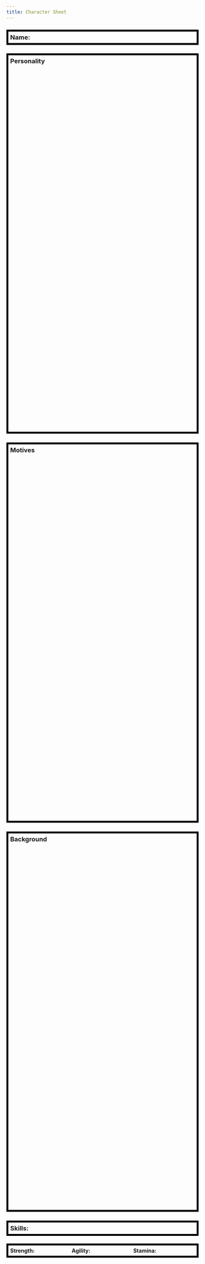 ```yaml
---
title: Character Sheet
---
```


<h3><div style="padding: 5px; border: 5px solid black;">Name:</div></h3>

<h3><div style="height: 25%; padding: 5px; border: 5px solid black;">Personality</div></h3>

<h3><div style="height: 25%; padding: 5px; border: 5px solid black;">Motives</div></h3>

<h3><div style="height: 25%; padding: 5px; border: 5px solid black;">Background</div></h3>

<h3><div style="padding: 5px; border: 5px solid black;">Skills:</div></h3>

<h4><div style="display: flex; padding: 5px; border: 5px solid black;">
    <div style="flex: 25%">Strength:</div>
    <div style="flex: 25%">Agility:</div>
    <div style="flex: 25%">Stamina:</div>
</div></h4>
